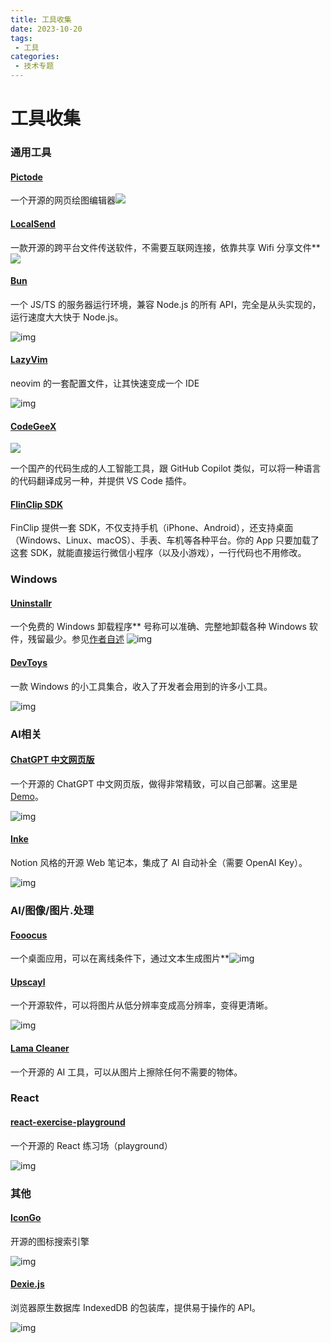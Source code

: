 ```yaml
---
title: 工具收集
date: 2023-10-20
tags:
 - 工具
categories:
 - 技术专题
---
```

# 工具收集

### 通用工具

#### [**Pictode**](https://github.com/JessYan0913/pictode)

一个开源的网页绘图编辑器![](./1697956101213-0.png)

#### [**LocalSend**](https://localsend.org/)

一款开源的跨平台文件传送软件，不需要互联网连接，依靠共享 Wifi 分享文件**![](./1697956101213-1.png)

#### [Bun](https://bun.sh/)

一个 JS/TS 的服务器运行环境，兼容 Node.js 的所有 API，完全是从头实现的，运行速度大大快于 Node.js。

![img](https://cdn.beekka.com/blogimg/asset/202207/bg2022070604.webp)

#### [LazyVim](https://www.lazyvim.org/)

neovim 的一套配置文件，让其快速变成一个 IDE

![img](https://cdn.beekka.com/blogimg/asset/202307/bg2023071705.webp)

#### [CodeGeeX](https://keg.cs.tsinghua.edu.cn/codegeex/index_zh.html)

![](https://cdn.beekka.com/blogimg/asset/202211/bg2022111006.webp)

一个国产的代码生成的人工智能工具，跟 GitHub Copilot 类似，可以将一种语言的代码翻译成另一种，并提供 VS Code 插件。

#### [FlinClip SDK](https://www.finclip.com/ "官网")

FinClip 提供一套 SDK，不仅支持手机（iPhone、Android），还支持桌面（Windows、Linux、macOS）、手表、车机等各种平台。你的 App 只要加载了这套 SDK，就能直接运行微信小程序（以及小游戏），一行代码也不用修改。

### Windows

#### [**Uninstallr**](https://uninstalr.com/)

一个免费的 Windows 卸载程序**
号称可以准确、完整地卸载各种 Windows 软件，残留最少。参见[作者自述](https://jv16powertools.com/blog/comparing-windows-uninstallers-and-making-uninstalr/) ![img](./1697956101213-2.png)


#### [DevToys](https://devtoys.app/)

一款 Windows 的小工具集合，收入了开发者会用到的许多小工具。

![img](https://cdn.beekka.com/blogimg/asset/202310/bg2023100805.webp)


### AI相关

#### [**ChatGPT 中文网页版**](https://github.com/Yidadaa/ChatGPT-Next-Web)

一个开源的 ChatGPT 中文网页版，做得非常精致，可以自己部署。这里是 [Demo](https://chatgpt.gitapp.cn/)。

![img](./1699682955886-0.png)

#### [Inke](https://github.com/yesmore/inke)

Notion 风格的开源 Web 笔记本，集成了 AI 自动补全（需要 OpenAI Key）。

![img](https://cdn.beekka.com/blogimg/asset/202310/bg2023101004.webp)

### AI/图像/图片.处理

#### [**Fooocus**](https://github.com/lllyasviel/Fooocus)

一个桌面应用，可以在离线条件下，通过文本生成图片**![img](./1697956101213-3.png)

#### [Upscayl](https://github.com/upscayl/upscayl)

一个开源软件，可以将图片从低分辨率变成高分辨率，变得更清晰。

![img](https://cdn.beekka.com/blogimg/asset/202208/bg2022082909.webp)

#### [Lama Cleaner](https://github.com/Sanster/lama-cleaner)

一个开源的 AI 工具，可以从图片上擦除任何不需要的物体。

### React

#### [react-exercise-playground](https://github.com/fewismuch/react-playground)

一个开源的 React 练习场（playground）

![img](https://cdn.beekka.com/blogimg/asset/202311/bg2023110714.webp)

### 其他

#### [IconGo](https://icongo.github.io/)

开源的图标搜索引擎

![img](https://cdn.beekka.com/blogimg/asset/202211/bg2022111007.webp)



#### [Dexie.js](https://github.com/dexie/Dexie.js)

浏览器原生数据库 IndexedDB 的包装库，提供易于操作的 API。

![img](https://cdn.beekka.com/blogimg/asset/202308/bg2023080901.webp)
